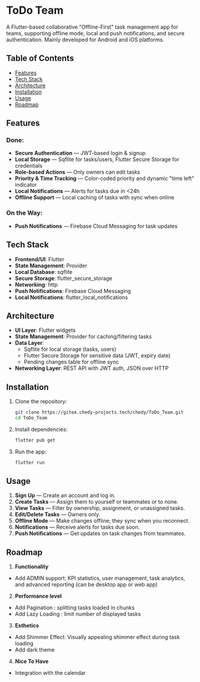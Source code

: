 # ToDo Team
A Flutter-based collaborative "Offline-First" task management app for teams, supporting offline mode, local and push notifications, and secure authentication. Mainly developed for Android and iOS platforms.


## Table of Contents
- [Features](#features)
- [Tech Stack](#tech-stack)
- [Architecture](#architecture)
- [Installation](#installation)
- [Usage](#usage)
- [Roadmap](#roadmap)

## Features
### **Done:**
- **Secure Authentication** — JWT-based login & signup
- **Local Storage** — Sqflite for tasks/users, Flutter Secure Storage for credentials
- **Role-based Actions** — Only owners can edit tasks
- **Priority & Time Tracking** — Color-coded priority and dynamic "time left" indicator
- **Local Notifications** — Alerts for tasks due in <24h
- **Offline Support** — Local caching of tasks with sync when online
### **On the Way:**
- **Push Notifications** — Firebase Cloud Messaging for task updates


## Tech Stack
- **Frontend/UI**: Flutter
- **State Management**: Provider
- **Local Database**: sqflite
- **Secure Storage**: flutter_secure_storage
- **Networking**: http
- **Push Notifications**: Firebase Cloud Messaging
- **Local Notifications**: flutter_local_notifications

## Architecture
- **UI Layer**: Flutter widgets
- **State Management**: Provider for caching/filtering tasks
- **Data Layer**:
    - Sqflite for local storage (tasks, users)
    - Flutter Secure Storage for sensitive data (JWT, expiry date)
    - Pending changes table for offline sync
- **Networking Layer**: REST API with JWT auth, JSON over HTTP

## Installation
1. Clone the repository:
   ```bash
   git clone https://gitea.chedy-projects.tech/chedy/ToDo_Team.git
   cd ToDo_Team
2. Install dependencies:
   ```bash
   flutter pub get
   ```
3. Run the app:
   ```bash
   flutter run
   ```

## Usage

1. **Sign Up** — Create an account and log in.
2. **Create Tasks** — Assign them to yourself or teammates or to none.
3. **View Tasks** — Filter by ownership, assignment, or unassigned tasks.
4. **Edit/Delete Tasks** — Owners only.
5. **Offline Mode** — Make changes offline; they sync when you reconnect.
6. **Notifications** — Receive alerts for tasks due soon.
7. **Push Notifications** — Get updates on task changes from teammates.

## Roadmap
1. **Functionality**
- Add ADMIN support: KPI statistics, user management, task analytics, and advanced reporting (can be desktop app or web app)
2. **Performance level** 
- Add Pagination : splitting tasks loaded in chunks
- Add Lazy Loading : limit number of displayed tasks
3. **Esthetics**
- Add Shimmer Effect: Visually appealing shimmer effect during task loading
- Add dark theme
4. **Nice To Have**
- Integration with the calendar
